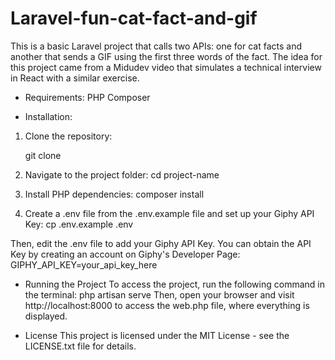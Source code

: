 # Laravel-fun-cat-fact-and-gif
This is a basic Laravel project that calls two APIs: one for cat facts and another that sends a GIF using the first three words of the fact. The idea for this project came from a Midudev video that simulates a technical interview in React with a similar exercise.

- Requirements:
PHP
Composer


-  Installation:
1. Clone the repository:

    git clone <repository URL>

2. Navigate to the project folder:
    cd project-name

3. Install PHP dependencies:
    composer install

4. Create a .env file from the .env.example file and set up your Giphy API Key:
    cp .env.example .env

Then, edit the .env file to add your Giphy API Key. You can obtain the API Key by creating an account on Giphy's Developer Page:
    GIPHY_API_KEY=your_api_key_here

- Running the Project
To access the project, run the following command in the terminal:
    php artisan serve
Then, open your browser and visit http://localhost:8000 to access the web.php file, where everything is displayed.

- License
This project is licensed under the MIT License - see the LICENSE.txt file for details.

